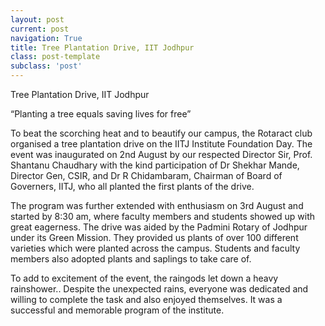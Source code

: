 ```yaml
---
layout: post
current: post
navigation: True
title: Tree Plantation Drive, IIT Jodhpur
class: post-template
subclass: 'post'
---
```


Tree Plantation Drive, IIT Jodhpur

“Planting a tree equals saving lives for free”

To beat the scorching heat and to beautify our campus, the Rotaract club organised a tree plantation drive on the IITJ Institute Foundation Day. The event was inaugurated on 2nd August by our respected Director Sir, Prof. Shantanu Chaudhary with the kind participation of Dr Shekhar Mande, Director Gen, CSIR, and Dr R Chidambaram, Chairman of Board of Governers, IITJ, who all planted the first plants of the drive.

The program was further extended with enthusiasm on 3rd August and started by 8:30 am, where faculty members and students showed up with great eagerness. The drive was aided by the Padmini Rotary of Jodhpur under its Green Mission. They provided us plants of over 100 different varieties which were planted across the campus. Students and faculty members also adopted plants and saplings to take care of.

To add to excitement of the event, the raingods let down a heavy rainshower.. Despite the unexpected rains, everyone was dedicated and willing to complete the task and also enjoyed themselves. It was a successful and memorable program of the institute.